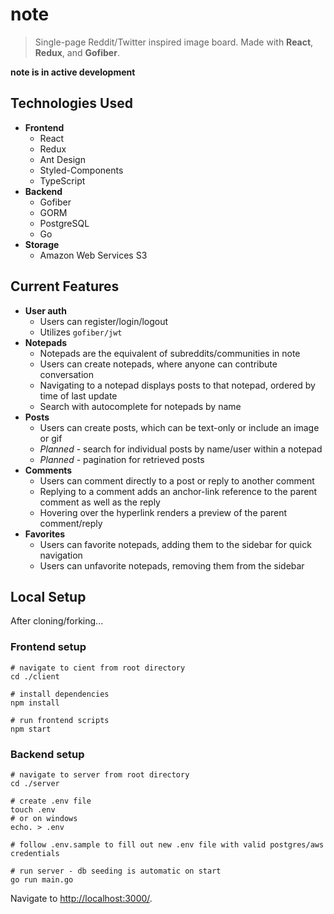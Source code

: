 # note  
> Single-page Reddit/Twitter inspired image board. Made with **React**, **Redux**, and **Gofiber**.  
  
**note is in active development**  
  
## Technologies Used  
 * **Frontend**
     * React  
     * Redux
     * Ant Design  
     * Styled-Components
     * TypeScript  
 * **Backend**  
     * Gofiber
     * GORM  
     * PostgreSQL  
     * Go  
* **Storage**  
     * Amazon Web Services S3  
  
## Current Features  
* **User auth**  
    * Users can register/login/logout  
    * Utilizes `gofiber/jwt`  
* **Notepads**  
    * Notepads are the equivalent of subreddits/communities in note  
    * Users can create notepads, where anyone can contribute conversation  
    * Navigating to a notepad displays posts to that notepad, ordered by time of last update  
    * Search with autocomplete for notepads by name
* **Posts**  
    * Users can create posts, which can be text-only or include an image or gif  
    * *Planned* - search for individual posts by name/user within a notepad  
    * *Planned* - pagination for retrieved posts
* **Comments**  
    * Users can comment directly to a post or reply to another comment  
    * Replying to a comment adds an anchor-link reference to the parent comment as well as the reply  
    * Hovering over the hyperlink renders a preview of the parent comment/reply  
* **Favorites**  
    * Users can favorite notepads, adding them to the sidebar for quick navigation  
    * Users can unfavorite notepads, removing them from the sidebar
  
## Local Setup  
After cloning/forking...  

### Frontend setup  
```
# navigate to cient from root directory
cd ./client

# install dependencies
npm install

# run frontend scripts
npm start
```  
  
### Backend setup  
```
# navigate to server from root directory
cd ./server  
  
# create .env file  
touch .env  
# or on windows  
echo. > .env
  
# follow .env.sample to fill out new .env file with valid postgres/aws credentials

# run server - db seeding is automatic on start
go run main.go
```  
  
Navigate to [http://localhost:3000/](http://localhost:3000/).
